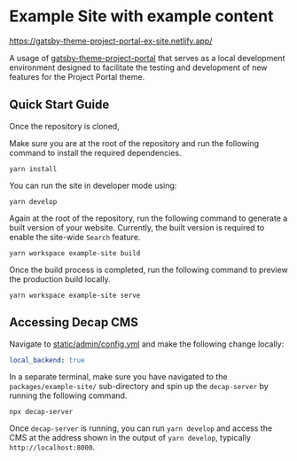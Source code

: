# Example Site with example content

https://gatsby-theme-project-portal-ex-site.netlify.app/

A usage of
[gatsby-theme-project-portal](https://github.com/thepolicylab-projectportals/project-portal-theme)
that serves as a local development environment designed to facilitate the testing and development of new features for the Project Portal theme. 



## Quick Start Guide

Once the repository is cloned, 

Make sure you are at the root of the repository and run the following command to install the required dependencies.

```shell
yarn install
```

You can run the site in developer mode using:
```shell
yarn develop
```

Again at the root of the repository, run the following command to generate a built version of your website. Currently, the built version is required to enable the site-wide `Search` feature.
```shell
yarn workspace example-site build
```

Once the build process is completed, run the following command to preview the production build locally. 
```shell
yarn workspace example-site serve
```


## Accessing Decap CMS

Navigate to [static/admin/config.yml](./static/admin/config.yml) and make the following change locally:

```yaml
local_backend: true
```

In a separate terminal, make sure you have navigated to the `packages/example-site/` sub-directory and spin up the `decap-server` by running the following command.

```shell
npx decap-server
```

Once `decap-server` is running, you can run `yarn develop` and access the CMS at the address shown in the output of `yarn develop`, typically `http://localhost:8000`.

